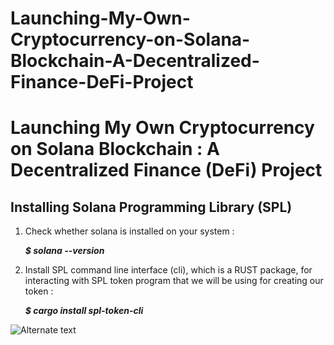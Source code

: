 # Launching-My-Own-Cryptocurrency-on-Solana-Blockchain-A-Decentralized-Finance-DeFi-Project
# Launching My Own Cryptocurrency on Solana Blockchain : A Decentralized Finance (DeFi) Project

## Installing Solana Programming Library (SPL)

1. Check whether solana is installed on your system :

    ***$ solana --version***

2. Install SPL command line interface (cli), which is a RUST package, for interacting with SPL token program that we will be using for creating our token :

    ***$ cargo install spl-token-cli***
    
![Alternate text](https://github.com/mdgolammafuz/Launching-My-Own-Cryptocurrency-on-Solana-Blockchain-A-Decentralized-Finance-DeFi-Project/blob/main/Screenshot%20(120).png)
